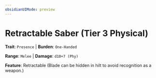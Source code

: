 ```yaml
---
obsidianUIMode: preview
---
```

# Retractable Saber (Tier 3 Physical)

**Trait**: `Presence` | **Burden**: `One-Handed`

**Range**: `Melee` | **Damage**: `d10+7 (Phy)`

**Feature**: Retractable (Blade can be hidden in hilt to avoid recognition as a weapon.)